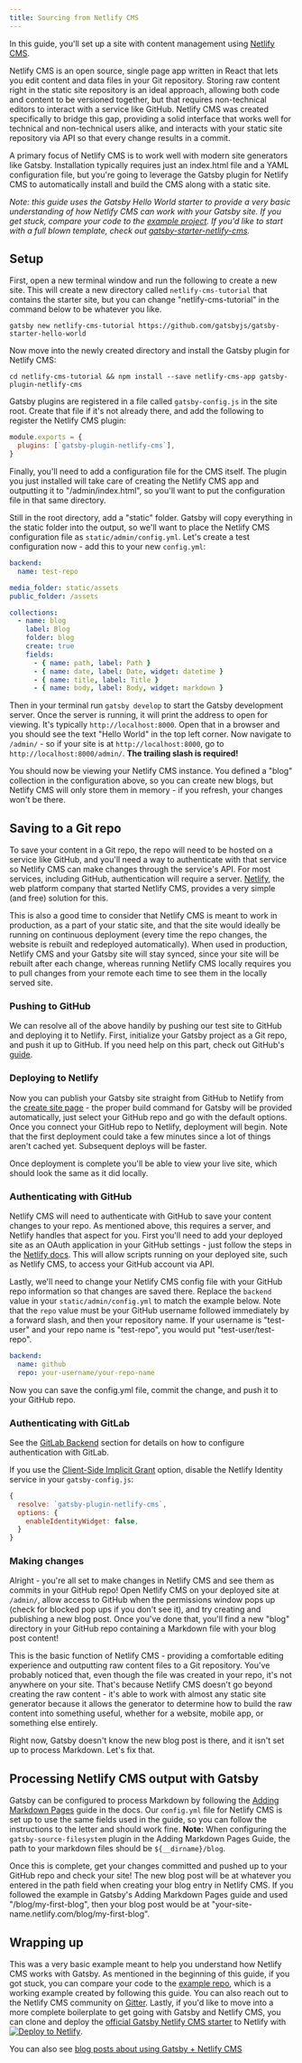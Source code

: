 ```yaml
---
title: Sourcing from Netlify CMS
---
```


In this guide, you'll set up a site with content management using [Netlify CMS](https://github.com/netlify/netlify-cms).

Netlify CMS is an open source, single page app written in React that lets you edit content and data files in your Git repository. Storing raw content right in the static site repository is an ideal approach, allowing both code and content to be versioned together, but that requires non-technical editors to interact with a service like GitHub. Netlify CMS was created specifically to bridge this gap, providing a solid interface that works well for technical and non-technical users alike, and interacts with your static site repository via API so that every change results in a commit.

A primary focus of Netlify CMS is to work well with modern site generators like Gatsby. Installation typically requires just an index.html file and a YAML configuration file, but you're going to leverage the Gatsby plugin for Netlify CMS to automatically install and build the CMS along with a static site.

_Note: this guide uses the Gatsby Hello World starter to provide a very basic understanding of how Netlify CMS can work with your Gatsby site. If you get stuck, compare your code to the [example project](https://github.com/erquhart/gatsby-netlify-cms-example). If you'd like to start with a full blown template, check out [gatsby-starter-netlify-cms][1]._

## Setup

First, open a new terminal window and run the following to create a new site. This will create a new directory called `netlify-cms-tutorial` that contains the starter site, but you can change "netlify-cms-tutorial" in the command below to be whatever you like.

```shell
gatsby new netlify-cms-tutorial https://github.com/gatsbyjs/gatsby-starter-hello-world
```

Now move into the newly created directory and install the Gatsby plugin for Netlify CMS:

```shell
cd netlify-cms-tutorial && npm install --save netlify-cms-app gatsby-plugin-netlify-cms
```

Gatsby plugins are registered in a file called `gatsby-config.js` in the site root. Create that file if it's not already there, and add the following to register the Netlify CMS plugin:

```javascript:title=gatsby-config.js
module.exports = {
  plugins: [`gatsby-plugin-netlify-cms`],
}
```

Finally, you'll need to add a configuration file for the CMS itself. The plugin you just installed will take care of creating the Netlify CMS app and outputting it to "/admin/index.html", so you'll want to put the configuration file in that same directory.

Still in the root directory, add a "static" folder. Gatsby will copy everything in the static folder into the output, so we'll want to place the Netlify CMS configuration file as `static/admin/config.yml`. Let's create a test configuration now - add this to your new `config.yml`:

```yaml:title=static/admin/config.yml
backend:
  name: test-repo

media_folder: static/assets
public_folder: /assets

collections:
  - name: blog
    label: Blog
    folder: blog
    create: true
    fields:
      - { name: path, label: Path }
      - { name: date, label: Date, widget: datetime }
      - { name: title, label: Title }
      - { name: body, label: Body, widget: markdown }
```

Then in your terminal run `gatsby develop` to start the Gatsby development server. Once the server is running, it will print the address to open for viewing. It's typically `http://localhost:8000`. Open that in a browser and you should see the text "Hello World" in the top left corner. Now navigate to `/admin/` - so if your site is at `http://localhost:8000`, go to `http://localhost:8000/admin/`. **The trailing slash is required!**

You should now be viewing your Netlify CMS instance. You defined a "blog" collection in the configuration above, so you can create new blogs, but Netlify CMS will only store them in memory - if you refresh, your changes won't be there.

## Saving to a Git repo

To save your content in a Git repo, the repo will need to be hosted on a service like GitHub, and you'll need a way to authenticate with that service so Netlify CMS can make changes through the service's API. For most services, including GitHub, authentication will require a server. [Netlify](https://www.netlify.com), the web platform company that started Netlify CMS, provides a very simple (and free) solution for this.

This is also a good time to consider that Netlify CMS is meant to work in production, as a part of your static site, and that the site would ideally be running on continuous deployment (every time the repo changes, the website is rebuilt and redeployed automatically). When used in production, Netlify CMS and your Gatsby site will stay synced, since your site will be rebuilt after each change, whereas running Netlify CMS locally requires you to pull changes from your remote each time to see them in the locally served site.

### Pushing to GitHub

We can resolve all of the above handily by pushing our test site to GitHub and deploying it to Netlify. First, initialize your Gatsby project as a Git repo, and push it up to GitHub. If you need help on this part, check out GitHub's [guide](https://help.github.com/articles/adding-an-existing-project-to-github-using-the-command-line/).

### Deploying to Netlify

Now you can publish your Gatsby site straight from GitHub to Netlify from the [create site page](https://app.netlify.com/start) - the proper build command for Gatsby will be provided automatically, just select your GitHub repo and go with the default options. Once you connect your GitHub repo to Netlify, deployment will begin. Note that the first deployment could take a few minutes since a lot of things aren't cached yet. Subsequent deploys will be faster.

Once deployment is complete you'll be able to view your live site, which should look the same as it did locally.

### Authenticating with GitHub

Netlify CMS will need to authenticate with GitHub to save your content changes to your repo. As mentioned above, this requires a server, and Netlify handles that aspect for you. First you'll need to add your deployed site as an OAuth application in your GitHub settings - just follow the steps in the [Netlify docs](https://www.netlify.com/docs/authentication-providers/#using-an-authentication-provider). This will allow scripts running on your deployed site, such as Netlify CMS, to access your GitHub account via API.

Lastly, we'll need to change your Netlify CMS config file with your GitHub repo information so that changes are saved there. Replace the `backend` value in your `static/admin/config.yml` to match the example below. Note that the `repo` value must be your GitHub username followed immediately by a forward slash, and then your repository name. If your username is "test-user" and your repo name is "test-repo", you would put "test-user/test-repo".

```yaml:title=static/admin/config.yml
backend:
  name: github
  repo: your-username/your-repo-name
```

Now you can save the config.yml file, commit the change, and push it to your GitHub repo.

### Authenticating with GitLab

See the [GitLab Backend](https://www.netlifycms.org/docs/authentication-backends/#gitlab-backend) section for details on how to configure authentication with GitLab.

If you use the [Client-Side Implicit Grant](https://www.netlifycms.org/docs/authentication-backends/#client-side-implicit-grant) option, disable the Netlify Identity service in your `gatsby-config.js`:

```javascript:title=gatsby-config.js
{
  resolve: `gatsby-plugin-netlify-cms`,
  options: {
    enableIdentityWidget: false,
  }
}
```

### Making changes

Alright - you're all set to make changes in Netlify CMS and see them as commits in your GitHub repo! Open Netlify CMS on your deployed site at `/admin/`, allow access to GitHub when the permissions window pops up (check for blocked pop ups if you don't see it), and try creating and publishing a new blog post. Once you've done that, you'll find a new "blog" directory in your GitHub repo containing a Markdown file with your blog post content!

This is the basic function of Netlify CMS - providing a comfortable editing experience and outputting raw content files to a Git repository. You've probably noticed that, even though the file was created in your repo, it's not anywhere on your site. That's because Netlify CMS doesn't go beyond creating the raw content - it's able to work with almost any static site generator because it allows the generator to determine how to build the raw content into something useful, whether for a website, mobile app, or something else entirely.

Right now, Gatsby doesn't know the new blog post is there, and it isn't set up to process Markdown. Let's fix that.

## Processing Netlify CMS output with Gatsby

Gatsby can be configured to process Markdown by following the [Adding Markdown Pages](/docs/adding-markdown-pages/) guide in the docs. Our `config.yml` file for Netlify CMS is set up to use the same fields used in the guide, so you can follow the instructions to the letter and should work fine. **Note:** When configuring the `gatsby-source-filesystem` plugin in the Adding Markdown Pages Guide, the path to your markdown files should be `${__dirname}/blog`.

Once this is complete, get your changes committed and pushed up to your GitHub repo and check your site! The new blog post will be at whatever you entered in the path field when creating your blog entry in Netlify CMS. If you followed the example in Gatsby's Adding Markdown Pages guide and used "/blog/my-first-blog", then your blog post would be at "your-site-name.netlify.com/blog/my-first-blog".

## Wrapping up

This was a very basic example meant to help you understand how Netlify CMS works with Gatsby. As mentioned in the beginning of this guide, if you got stuck, you can compare your code to the [example repo](https://github.com/erquhart/gatsby-netlify-cms-example), which is a working example created by following this guide. You can also reach out to the Netlify CMS community on [Gitter](https://gitter.im/netlify/netlifycms). Lastly, if you'd like to move into a more complete boilerplate to get going with Gatsby and Netlify CMS, you can clone and deploy the [official Gatsby Netlify CMS starter][1] to Netlify with [![Deploy to Netlify](https://www.netlify.com/img/deploy/button.svg)](https://app.netlify.com/start/deploy?repository=https://github.com/netlify-templates/gatsby-starter-netlify-cms&stack=cms).

You can also see [blog posts about using Gatsby + Netlify CMS](/blog/tags/netlify-cms)

[1]: https://github.com/netlify-templates/gatsby-starter-netlify-cms
